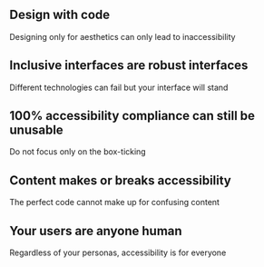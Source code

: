 ## Design with code
Designing only for aesthetics can only lead to inaccessibility

## Inclusive interfaces are robust interfaces
Different technologies can fail but your interface will stand

## 100% accessibility compliance can still be unusable
Do not focus only on the box-ticking

## Content makes or breaks accessibility
The perfect code cannot make up for confusing content

## Your users are anyone human
Regardless of your personas, accessibility is for everyone